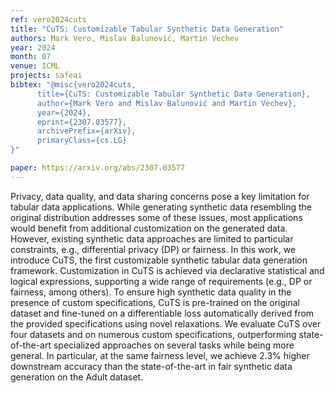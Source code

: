 ```yaml
---
ref: vero2024cuts
title: "CuTS: Customizable Tabular Synthetic Data Generation"
authors: Mark Vero, Mislav Balunović, Martin Vechev
year: 2024
month: 07
venue: ICML
projects: safeai
bibtex: "@misc{vero2024cuts,
      title={CuTS: Customizable Tabular Synthetic Data Generation}, 
      author={Mark Vero and Mislav Balunović and Martin Vechev},
      year={2024},
      eprint={2307.03577},
      archivePrefix={arXiv},
      primaryClass={cs.LG}
}"

paper: https://arxiv.org/abs/2307.03577
---
```


Privacy, data quality, and data sharing concerns pose a key limitation for tabular data applications. While generating synthetic data resembling the original distribution addresses some of these issues, most applications would benefit from additional customization on the generated data. However, existing synthetic data approaches are limited to particular constraints, e.g., differential privacy (DP) or fairness. In this work, we introduce CuTS, the first customizable synthetic tabular data generation framework. Customization in CuTS is achieved via declarative statistical and logical expressions, supporting a wide range of requirements (e.g., DP or fairness, among others). To ensure high synthetic data quality in the presence of custom specifications, CuTS is pre-trained on the original dataset and fine-tuned on a differentiable loss automatically derived from the provided specifications using novel relaxations. We evaluate CuTS over four datasets and on numerous custom specifications, outperforming state-of-the-art specialized approaches on several tasks while being more general. In particular, at the same fairness level, we achieve 2.3% higher downstream accuracy than the state-of-the-art in fair synthetic data generation on the Adult dataset. 